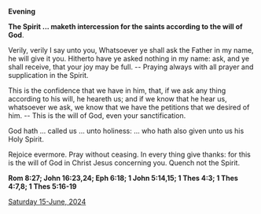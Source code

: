 **Evening**

**The Spirit ... maketh intercession for the saints according to the will of God**.
 
Verily, verily I say unto you, Whatsoever ye shall ask the Father in my name, he will give it you. Hitherto have ye asked nothing in my name: ask, and ye shall receive, that your joy may be full. -- Praying always with all prayer and supplication in the Spirit.
 
This is the confidence that we have in him, that, if we ask any thing according to his will, he heareth us; and if we know that he hear us, whatsoever we ask, we know that we have the petitions that we desired of him. -- This is the will of God, even your sanctification.
 
God hath ... called us ... unto holiness: ... who hath also given unto us his Holy Spirit.
 
Rejoice evermore. Pray without ceasing. In every thing give thanks: for this is the will of God in Christ Jesus concerning you. Quench not the Spirit.  

**Rom 8:27; John 16:23,24; Eph 6:18; 1 John 5:14,15; 1 Thes 4:3; 1 Thes 4:7,8; 1 Thes 5:16-19**

[Saturday 15-June, 2024](https://t.me/daily_light)

